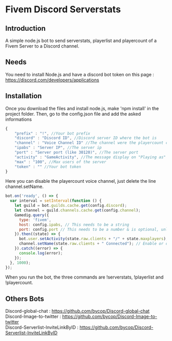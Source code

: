 # Fivem Discord Serverstats

## Introduction

A simple node.js bot to send serverstats, playerlist and playercount of a Fivem Server to a Discord channel.

## Needs

You need to install Node.js and have a discord bot token on this page : https://discord.com/developers/applications

## Installation

Once you download the files and install node.js, make 'npm install' in the project folder. Then, go to the config.json file and add the asked informations
```javascript
{
    "prefix" : "!", //Your bot prefix
    "discord" : "Discord ID", //Discord server ID where the bot is
    "channel" : "Voice Channel ID" //The channel were the playercount can be write
    "ipabs" : "Server IP", //The server ip
    "port" : "Server port (like 30120)", //The server port
    "activity" : "GameActivity", //The message display on "Playing as"
    "max" : "100", //Max users of the server
    "token" : "" //Your bot token
}
```
Here you can disable the playercount voice channel, just delete the line channel.setName.
```javascript
bot.on('ready', () => {
  var interval = setInterval(function () {
    let guild = bot.guilds.cache.get(config.discord);
    let channel = guild.channels.cache.get(config.channel);
    Gamedig.query({
      type: 'fivem',
      host: config.ipabs, // This needs to be a string
      port: config.port // This needs to be a number & is optional, unless you're not using the default port for that gameserver type
    }).then((state) => {
      bot.user.setActivity(state.raw.clients + "/" + state.maxplayers);
      channel.setName(state.raw.clients + " Connected"); // Enable or disable the Channel player count
    }).catch((error) => {
      console.log(error);
    });
  }, 1000);
});
```

When you run the bot, the three commands are !serverstats, !playerlist and !playercount.

## Others Bots

Discord-global-chat : https://github.com/bycop/Discord-global-chat <br>
Discord-Image-to-twitter : https://github.com/bycop/Discord-Image-to-twitter <br>
Discord-Serverlist-InviteLinkByID : https://github.com/bycop/Discord-Serverlist-InviteLinkByID

